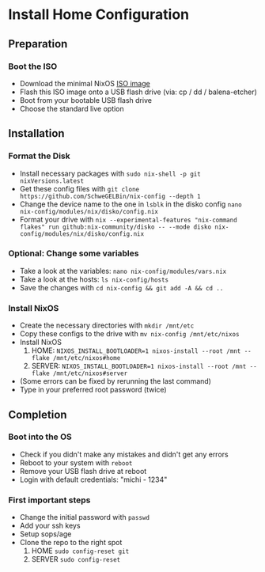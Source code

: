 # Install Home Configuration

## Preparation
### Boot the ISO
- Download the minimal NixOS [ISO image](https://channels.nixos.org/nixos-25.05/latest-nixos-minimal-x86_64-linux.iso)
- Flash this ISO image onto a USB flash drive (via: cp / dd / balena-etcher)
- Boot from your bootable USB flash drive
- Choose the standard live option

## Installation
### Format the Disk
- Install necessary packages with `sudo nix-shell -p git nixVersions.latest`
- Get these config files with `git clone https://github.com/SchweGELBin/nix-config --depth 1`
- Change the device name to the one in `lsblk` in the disko config `nano nix-config/modules/nix/disko/config.nix`
- Format your drive with `nix --experimental-features "nix-command flakes" run github:nix-community/disko -- --mode disko nix-config/modules/nix/disko/config.nix`

### Optional: Change some variables
- Take a look at the variables: `nano nix-config/modules/vars.nix`
- Take a look at the hosts: `ls nix-config/hosts`
- Save the changes with `cd nix-config && git add -A && cd ..`

### Install NixOS
- Create the necessary directories with `mkdir /mnt/etc`
- Copy these configs to the drive with `mv nix-config /mnt/etc/nixos`
- Install NixOS
  1. HOME: `NIXOS_INSTALL_BOOTLOADER=1 nixos-install --root /mnt --flake /mnt/etc/nixos#home`
  2. SERVER: `NIXOS_INSTALL_BOOTLOADER=1 nixos-install --root /mnt --flake /mnt/etc/nixos#server`
- (Some errors can be fixed by rerunning the last command)
- Type in your preferred root password (twice)

## Completion
### Boot into the OS
- Check if you didn't make any mistakes and didn't get any errors
- Reboot to your system with `reboot`
- Remove your USB flash drive at reboot
- Login with default credentials: "michi - 1234"

### First important steps
- Change the initial password with `passwd`
- Add your ssh keys
- Setup sops/age
- Clone the repo to the right spot
  1. HOME `sudo config-reset git`
  2. SERVER `sudo config-reset`
